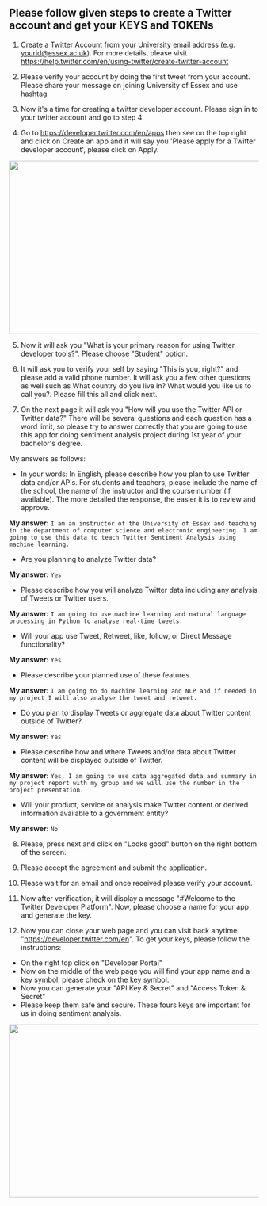 ## Please follow given steps to create a Twitter account and get your KEYS and TOKENs

1. Create a Twitter Account from your University email address (e.g. yourid@essex.ac.uk). For more details, please visit https://help.twitter.com/en/using-twitter/create-twitter-account

2. Please verify your account by doing the first tweet from your account. Please share your message on joining University of Essex and use hashtag 

3. Now it's a time for creating a twitter developer account. Please sign in to your twitter account and go to step 4

4. Go to https://developer.twitter.com/en/apps then see on the top right and click on Create an app and it will say you 'Please apply for a Twitter developer account', please click on Apply. 

<p>
<img align="center" src="https://github.com/sagihaider/COVID_Sentiment_Twitter/blob/master/Images/Image2.png" width="600" height="350" />
</p>


5. Now it will ask you "What is your primary reason for using Twitter developer tools?". Please choose "Student" option.

6. It will ask you to verify your self by saying "This is you, right?" and please add a valid phone number. It will ask you a few other questions as well such as What country do you live in?
What would you like us to call you?. Please fill this all and click next. 

7. On the next page it will ask you "How will you use the Twitter API or Twitter data?" There will be several questions and each question has a word limit, so please try to answer correctly that you are going to use this app for doing sentiment analysis project during 1st year of your bachelor's degree. 

My answers as follows:

* In your words: In English, please describe how you plan to use Twitter data and/or APIs. For students and teachers, please include the name of the school, the name of the instructor and the course number (if available). The more detailed the response, the easier it is to review and approve.

**My answer:** ```I am an instructor of the University of Essex and teaching in the department of computer science and electronic engineering. I am going to use this data to teach Twitter Sentiment Analysis using machine learning.```

* Are you planning to analyze Twitter data? 

**My answer:**  ```Yes```

* Please describe how you will analyze Twitter data including any analysis of Tweets or Twitter users.

**My answer:** ```I am going to use machine learning and natural language processing in Python to analyse real-time tweets. ```

* Will your app use Tweet, Retweet, like, follow, or Direct Message functionality?

**My answer:** ```Yes```

* Please describe your planned use of these features.

**My answer:** ```I am going to do machine learning and NLP and if needed in my project I will also analyse the tweet and retweet.``` 

* Do you plan to display Tweets or aggregate data about Twitter content outside of Twitter? 

**My answer:** ```Yes```

* Please describe how and where Tweets and/or data about Twitter content will be displayed outside of Twitter.

**My answer:** ```Yes, I am going to use data aggregated data and summary in my project report with my group and we will use the number in the project presentation. ```

* Will your product, service or analysis make Twitter content or derived information available to a government entity? 

**My answer:** ```No```

8. Please, press next and click on "Looks good" button on the right bottom of the screen. 

9. Please accept the agreement and submit the application. 

10. Please wait for an email and once received please verify your account.

11. Now after verification, it will display a message "#Welcome to the Twitter Developer Platform". Now, please choose a name for your app and generate the key. 

12. Now you can close your web page and you can visit back anytime "https://developer.twitter.com/en". To get your keys, please follow the instructions:

* On the right top click on "Developer Portal"
* Now on the middle of the web page you will find your app name and a key symbol, please check on the key symbol. 
* Now you can generate your "API Key & Secret" and "Access Token & Secret"
* Please keep them safe and secure. These fours keys are important for us in doing sentiment analysis. 

<p>
<img align="center" src="https://github.com/sagihaider/COVID_Sentiment_Twitter/blob/master/Images/Image5.png" width="600" height="350" />
</p>

